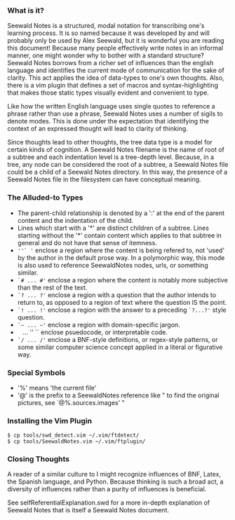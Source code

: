 ### What is it?

Seewald Notes is a structured, modal notation for transcribing one's learning process.  It is so named because it was developed by and will probably only be used by Alex Seewald, but it is wonderful you are reading this document! Because many people effectively write notes in an informal manner, one might wonder why to bother with a standard structure?  Seewald Notes borrows from a richer set of influences than the english language and identifies the current mode of communication for the sake of clarity. This act applies the idea of data-types to one's own thoughts. Also, there is a vim plugin that defines a set of macros and syntax-highlighting that makes those static types visually evident and convenient to type.

Like how the written English language uses single quotes to reference a phrase rather than use a phrase, Seewald Notes uses a number of sigils to denote modes.  This is done under the expectation that identifying the context of an expressed thought will lead to clarity of thinking.

Since thoughts lead to other thoughts, the tree data type is a model for certain kinds of cognition. A Seewald Notes filename is the name of root of a subtree and each indentation level is a tree-depth level. Because, in a tree, any node can be considered the root of a subtree, a Seewald Notes file could be a child of a Seewald Notes directory. In this way, the presence of a Seewald Notes file in the filesystem can have conceptual meaning.

### The Alluded-to Types

- The parent-child relationship is denoted by a ':' at the end of the parent content and the indentation of the child.
- Lines which start with a '\*' are distinct children of a subtree. Lines starting without the '\*' contain content which applies to that subtree in general and do not have that sense of itemness.
- `` ''` ' `` enclose a region where the content is being refered to, not 'used' by the author in the default prose way. In a polymorphic way, this mode is also used to reference SeewaldNotes nodes, urls, or something similar.
- `` `# ... #' `` enclose a region where the content is notably more subjective than the rest of the text.
- `` `? ... ?' `` enclose a region with a question that the author intends to return to, as opposed to a region of text where the question IS the point.
- `` `! ... !' `` enclose a region with the answer to a preceding `` `?...?' `` style question.
- `` `~ ... ~' `` enclose a region with domain-specific jargon.
- `` `` ... '' `` enclose psuedocode, or interpretable code.
- `` `/ ... /' `` enclose a BNF-style definitions, or regex-style patterns, or some similar computer science concept applied in a literal or figurative way.

### Special Symbols
- '%' means 'the current file'
- '@' is the prefix to a SeewaldNotes reference like " to find the original pictures, see `@%.sources.images' "

### Installing the Vim Plugin
```
$ cp tools/swd_detect.vim ~/.vim/ftdetect/
$ cp tools/SeewaldNotes.vim ~/.vim/ftplugin/
```

### Closing Thoughts

A reader of a similar culture to I might recognize influences of BNF, Latex, the Spanish language, and Python. Because thinking is such a broad act, a diversity of influences rather than a purity of influences is beneficial.

See selfReferentialExplanation.swd for a more in-depth explanation of Seewald Notes that is itself a Seewald Notes document.
